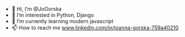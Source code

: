 - 👋 Hi, I’m @JoGorska
- 👀 I’m interested in Python, Django
- 🌱 I’m currently learning modern javascript
- 📫 How to reach me www.linkedin.com/in/joanna-gorska-759a40210

<!---
JoGorska/JoGorska is a ✨ special ✨ repository because its `README.md` (this file) appears on your GitHub profile.
You can click the Preview link to take a look at your changes.
--->
